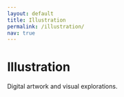 ```yaml
---
layout: default
title: Illustration
permalink: /illustration/
nav: true
---
```


<div class="row">
  <div class="col-lg-12">
    <h1 class="mb-4">Illustration</h1>
    <p class="mb-5">Digital artwork and visual explorations.</p>
  </div>
</div>

<div class="row" id="illustration-gallery">
  <!-- Illustration images will be loaded here -->
</div>

<script>
document.addEventListener('DOMContentLoaded', function() {
  // Define the illustration images
  const illustrationImages = [
    {% for image in site.static_files %}
      {% if image.path contains 'assets/img/illustration/' and (image.extname == '.jpg' or image.extname == '.webp') %}
        {% unless image.basename contains 'DS_Store' %}
    "{{ image.path | relative_url }}"{% unless forloop.last %},{% endunless %}
        {% endunless %}
      {% endif %}
    {% endfor %}
  ];

  // Create 3-column grid layout
  const gallery = document.getElementById('illustration-gallery');
  gallery.innerHTML = '';
  gallery.style.display = 'block';

  // Create 3 columns
  const numColumns = 3;
  const columns = [];
  for (let i = 0; i < numColumns; i++) {
    const column = document.createElement('div');
    column.className = 'col-lg-4 col-md-6 mb-3';
    column.style.breakInside = 'avoid';
    columns.push(column);
    gallery.appendChild(column);
  }

  // Distribute images across columns
  illustrationImages.forEach((imageSrc, index) => {
    const columnIndex = index % numColumns;
    const imageElement = document.createElement('div');
    imageElement.className = 'mb-3';
    imageElement.innerHTML = `
      <img src="${imageSrc}" 
           class="img-fluid rounded shadow-sm" 
           alt="Illustration" 
           style="width: 100%; height: auto; transition: transform 0.3s ease, box-shadow 0.3s ease; cursor: pointer;"
           onmouseover="this.style.transform='scale(1.02)'; this.style.boxShadow='0 8px 25px rgba(0,0,0,0.15)'"
           onmouseout="this.style.transform='scale(1)'; this.style.boxShadow='0 2px 10px rgba(0,0,0,0.1)'"
           onclick="window.open('${imageSrc}', '_blank')">
    `;
    columns[columnIndex].appendChild(imageElement);
  });
});
</script>

<style>
#illustration-gallery img {
  border-radius: 8px;
  box-shadow: 0 2px 10px rgba(0,0,0,0.1);
  transition: transform 0.3s ease, box-shadow 0.3s ease;
}

#illustration-gallery img:hover {
  transform: scale(1.02);
  box-shadow: 0 8px 25px rgba(0,0,0,0.15);
}

@media (max-width: 768px) {
  #illustration-gallery .col-lg-4 {
    margin-bottom: 1rem;
  }
}
</style>
